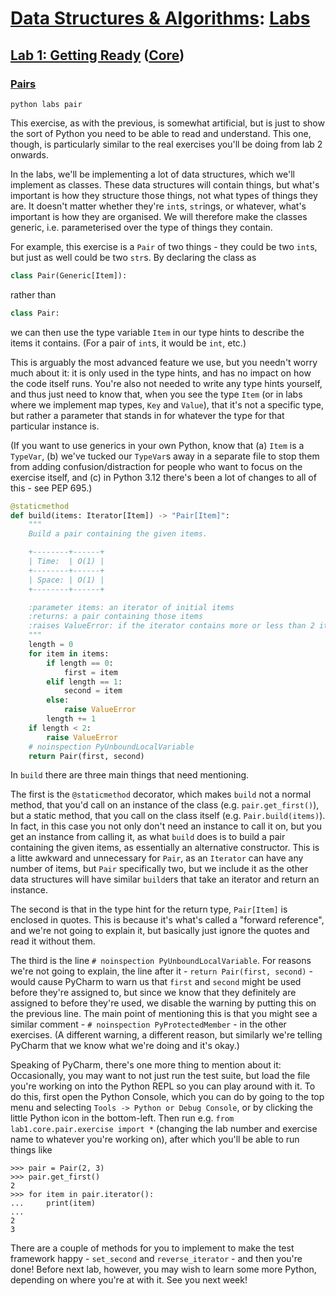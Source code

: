# [Data Structures & Algorithms](https://github.com/bertie-wheen/dsa-2023-4/blob/trunk/README.md): [Labs](https://github.com/bertie-wheen/dsa-2023-4/blob/trunk/labs/README.md)

## [Lab 1: Getting Ready](https://github.com/bertie-wheen/dsa-2023-4/blob/trunk/labs/lab1/README.md) ([Core](https://github.com/bertie-wheen/dsa-2023-4/blob/trunk/labs/lab1/core/README.md))

### [Pairs](https://github.com/bertie-wheen/dsa-2023-4/blob/trunk/labs/lab1/core/pair/README.md)
```shell
python labs pair
```

This exercise, as with the previous, is somewhat artificial, but is just to show the sort of Python you need to be able
to read and understand. This one, though, is particularly similar to the real exercises you'll be doing from lab 2 onwards.

In the labs, we'll be implementing a lot of data structures, which we'll implement as classes.
These data structures will contain things, but what's important is how they structure those things, not what types of things they are. It doesn't matter whether they're `int`s, `str`ings, or whatever, what's important is how they are organised. We will therefore make the classes generic, i.e. parameterised over the type of things they contain.

For example, this exercise is a `Pair` of two things - they could be two `int`s, but just as well could be two `str`s.
By declaring the class as
```python
class Pair(Generic[Item]):
```
rather than
```python
class Pair:
```
we can then use the type variable `Item` in our type hints to describe the items it contains. (For a pair of `int`s, it
would be `int`, etc.)

This is arguably the most advanced feature we use, but you needn't worry much about it: it is only used in the type
hints, and has no impact on how the code itself runs. You're also not needed to write any type hints yourself, and
thus just need to know that, when you see the type `Item` (or in labs where we implement map types, `Key` and `Value`),
that it's not a specific type, but rather a parameter that stands in for whatever the type for that particular instance
is.

(If you want to use generics in your own Python, know that (a) `Item` is a `TypeVar`, (b) we've tucked our `TypeVar`s
away in a separate file to stop them from adding confusion/distraction for people who want to focus on the exercise
itself, and (c) in Python 3.12 there's been a lot of changes to all of this - see PEP 695.)

```python
@staticmethod
def build(items: Iterator[Item]) -> "Pair[Item]":
    """
    Build a pair containing the given items.

    +--------+------+
    | Time:  | O(1) |
    +--------+------+
    | Space: | O(1) |
    +--------+------+

    :parameter items: an iterator of initial items
    :returns: a pair containing those items
    :raises ValueError: if the iterator contains more or less than 2 items
    """
    length = 0
    for item in items:
        if length == 0:
            first = item
        elif length == 1:
            second = item
        else:
            raise ValueError
        length += 1
    if length < 2:
        raise ValueError
    # noinspection PyUnboundLocalVariable
    return Pair(first, second)
```

In `build` there are three main things that need mentioning.

The first is the `@staticmethod` decorator, which makes `build` not a normal method, that you'd call on an instance of
the class (e.g. `pair.get_first()`), but a static method, that you call on the class itself (e.g. `Pair.build(items)`).
In fact, in this case you not only don't need an instance to call it on, but you get an instance from calling it, as
what `build` does is to build a pair containing the given items, as essentially an alternative constructor. This is a
litte awkward and unnecessary for `Pair`, as an `Iterator` can have any number of items, but `Pair` specifically two,
but we include it as the other data structures will have similar `build`ers that take an iterator and return an
instance.

The second is that in the type hint for the return type, `Pair[Item]` is enclosed in quotes. This is because it's what's
called a "forward reference", and we're not going to explain it, but basically just ignore the quotes and read it
without them.

The third is the line `# noinspection PyUnboundLocalVariable`. For reasons we're not going to explain, the line after
it - `return Pair(first, second)` - would cause PyCharm to warn us that `first` and `second` might be used before
they're assigned to, but since we know that they definitely are assigned to before they're used, we disable the warning
by putting this on the previous line. The main point of mentioning this is that you might see a similar comment -
`# noinspection PyProtectedMember` - in the other exercises. (A different warning, a different reason, but similarly
we're telling PyCharm that we know what we're doing and it's okay.)

Speaking of PyCharm, there's one more thing to mention about it: Occasionally, you may want to not just run the test
suite, but load the file you're working on into the Python REPL so you can play around with it. To do this, first open
the Python Console, which you can do by going to the top menu and selecting `Tools -> Python or Debug Console`, or by
clicking the little Python icon in the bottom-left. Then run e.g. `from lab1.core.pair.exercise import *` (changing the
lab number and exercise name to whatever you're working on), after which you'll be able to run things like
```pycon
>>> pair = Pair(2, 3)
>>> pair.get_first()
2
>>> for item in pair.iterator():
...     print(item)
...
2
3
```

There are a couple of methods for you to implement to make the test framework happy - `set_second` and
`reverse_iterator` - and then you're done! Before next lab, however, you may wish to learn some more Python, depending
on where you're at with it. See you next week!
